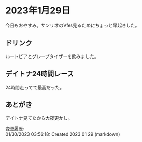 # 2023年1月29日

今日もおやすみ。サンリオのVfes見るためにちょっと早起きした。

## ドリンク

ルートビアとグレープタイザーを飲みました。

## デイトナ24時間レース

24時間走ってて最高だった。

## あとがき

デイトナ見てたから大夜更かし。

変更履歴:  
01/30/2023 03:56:18: Created 2023 01 29 (markdown)  
